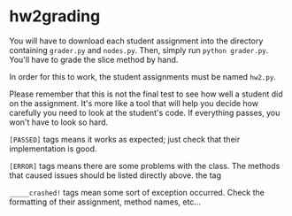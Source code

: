 # hw2grading

You will have to download each student assignment into the directory containing `grader.py` and `nodes.py`.
Then, simply run `python grader.py`. You'll have to grade the slice method by hand.

In order for this to work, the student assignments must be named `hw2.py`. 

Please remember that this is not the final test to see how well a student did on the assignment. It's more like a tool that will help you decide how carefully you need to look at the student's code. If everything passes, you won't have to look so hard.
 
 `[PASSED]` tags means it works as expected; just check that their implementation is good.
 
 `[ERROR]` tags means there are some problems with the class. The methods that caused issues should be listed directly above. the tag
 
 `_____crashed!` tags mean some sort of exception occurred. Check the formatting of their assignment, method names, etc...
